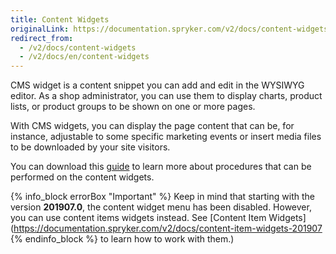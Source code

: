 ```yaml
---
title: Content Widgets
originalLink: https://documentation.spryker.com/v2/docs/content-widgets
redirect_from:
  - /v2/docs/content-widgets
  - /v2/docs/en/content-widgets
---
```


CMS widget is a content snippet you can add and edit in the WYSIWYG editor. As a shop administrator, you can use them to display charts, product lists, or product groups to be shown on one or more pages. 

With CMS widgets, you can display the page content that can be, for instance, adjustable to some specific marketing events or insert media files to be downloaded by your site visitors.

You can download this [guide](https://cdn.document360.io/9fafa0d5-d76f-40c5-8b02-ab9515d3e879/Images/Documentation/cms_content_widgets.pdf) to learn more about procedures that can be performed on the content widgets. 

{% info_block errorBox "Important" %}
Keep in mind that starting with the version **201907.0**, the content widget menu has been disabled. However, you can use content items widgets instead. See [Content Item Widgets](https://documentation.spryker.com/v2/docs/content-item-widgets-201907
{% endinfo_block %} to learn how to work with them.)
